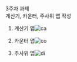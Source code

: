 3주차 과제<br>
계산기, 카운터, 주사위 앱 작성<br>
1. 계산기 앱![ca](https://github.com/20Sangwoo/Android/assets/144245121/6820a6fa-b341-44d0-8668-08bb03d4b011)

2. 카운터 앱![co](https://github.com/20Sangwoo/Android/assets/144245121/6f66d82e-972d-4be3-a270-3df18b459913)

3. 주사위 앱![di](https://github.com/20Sangwoo/Android/assets/144245121/caa17d8d-db0d-4924-a7b3-42943fa27aa6)

